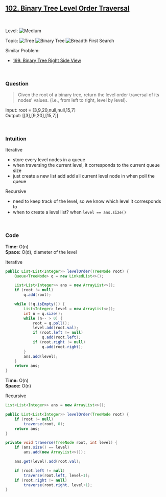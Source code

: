 ## [102. Binary Tree Level Order Traversal](https://leetcode.com/problems/binary-tree-level-order-traversal/)

<br>

Level:
![Medium](https://img.shields.io/badge/-Medium-ff8000)

Topic:
![Tree](https://img.shields.io/badge/-Tree-70db70)
![Binary Tree](https://img.shields.io/badge/-Binary_Tree-5cd65c)
![Breadth First Search](https://img.shields.io/badge/-Breadth_First_Search-33cc33)

Similar Problem:

- [199. Binary Tree Right Side View](0199.md)

<br>

### Question

> Given the root of a binary tree, return the level order traversal of its nodes' values. (i.e., from left to right, level by level).

Input: root = [3,9,20,null,null,15,7]  
Output: [[3],[9,20],[15,7]]

<br>

### Intuition

Iterative

- store every level nodes in a queue
- when traversing the current level, it corresponds to the current queue size
- just create a new list add add all current level node in when poll the queue

Recursive

- need to keep track of the level, so we know which level it corresponds to
- when to create a level list? when `level == ans.size()`

<br>

### Code

**Time:** O(n)  
**Space:** O(d), diameter of the level

Iterative

```java
public List<List<Integer>> levelOrder(TreeNode root) {
    Queue<TreeNode> q = new LinkedList<>();

    List<List<Integer>> ans = new ArrayList<>();
    if (root != null)
        q.add(root);

    while (!q.isEmpty()) {
        List<Integer> level = new ArrayList<>();
        int n = q.size();
        while (n-- > 0) {
            root = q.poll();
            level.add(root.val);
            if (root.left != null)
                q.add(root.left);
            if (root.right != null)
                q.add(root.right);
        }
        ans.add(level);
    }
    return ans;
}
```

**Time:** O(n)  
**Space:** O(n)

Recursive

```java
List<List<Integer>> ans = new ArrayList<>();

public List<List<Integer>> levelOrder(TreeNode root) {
    if (root != null)
        traverse(root, 0);
    return ans;
}

private void traverse(TreeNode root, int level) {
    if (ans.size() == level)
        ans.add(new ArrayList<>());

    ans.get(level).add(root.val);

    if (root.left != null)
        traverse(root.left, level+1);
    if (root.right != null)
        traverse(root.right, level+1);
}
```

